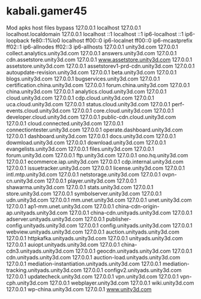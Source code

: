 # kabali.gamer45
Mod apks host files bypass
127.0.0.1 localhost
127.0.0.1 localhost.localdomain
127.0.0.1 localhost
::1 localhost
::1 ip6-localhost
::1 ip6-loopback
fe80::1%lo0 localhost
ff00::0 ip6-localnet
ff00::0 ip6-mcastprefix
ff02::1 ip6-allnodes
ff02::3 ip6-allhosts
127.0.0.1 unity3d.com
127.0.0.1 collect.analytics.unity3d.com
127.0.0.1 answers.unity3d.com
127.0.0.1 cdn.assetstore.unity3d.com
127.0.0.1 www.assetstore.unity3d.com
127.0.0.1 assetstore.unity3d.com
127.0.0.1 assetstorev1-prd-cdn.unity3d.com
127.0.0.1 autoupdate-revision.unity3d.com
127.0.0.1 beta.unity3d.com
127.0.0.1 blogs.unity3d.com
127.0.0.1 bugservices.unity3d.com
127.0.0.1 certification.china.unity3d.com
127.0.0.1 forum.china.unity3d.com
127.0.0.1 china.unity3d.com
127.0.0.1 analytics.cloud.unity3d.com
127.0.0.1 cloud.unity3d.com
127.0.0.1 cdp.cloud.unity3d.com
127.0.0.1 uca.cloud.unity3d.com
127.0.0.1 status.cloud.unity3d.com
127.0.0.1 perf-events.cloud.unity3d.com
127.0.0.1 core.cloud.unity3d.com
127.0.0.1 developer.cloud.unity3d.com
127.0.0.1 public-cdn.cloud.unity3d.com
127.0.0.1 cloud.connected.unity3d.com
127.0.0.1 connectiontester.unity3d.com
127.0.0.1 operate.dashboard.unity3d.com
127.0.0.1 dashboard.unity3d.com
127.0.0.1 docs.unity3d.com
127.0.0.1 dowmload.unity3d.com
127.0.0.1 download.unity3d.com
127.0.0.1 evangelists.unity3d.com
127.0.0.1 files.unity3d.com
127.0.0.1 forum.unity3d.com
127.0.0.1 ftp.unity3d.com
127.0.0.1 ono.hq.unity3d.com
127.0.0.1 ecommerce.iap.unity3d.com
127.0.0.1 cdp.internal.unity3d.com
127.0.0.1 issuetracker.unity3d.com
127.0.0.1 license.unity3d.com
127.0.0.1 intl.mtp.unity3d.com
127.0.0.1 netstorage.unity3d.com
127.0.0.1 ovpn-cn.unity3d.com
127.0.0.1 player.unity3d.com
127.0.0.1 shawarma.unity3d.com
127.0.0.1 stats.unity3d.com
127.0.0.1 store.unity3d.com
127.0.0.1 symbolserver.unity3d.com
127.0.0.1 udn.unity3d.com
127.0.0.1 mm.unet.unity3d.com
127.0.0.1 unet.unity3d.com
127.0.0.1 ap1-mm.unet.unity3d.com
127.0.0.1 china-cdn-origin-ap.unityads.unity3d.com
127.0.0.1 china-cdn.unityads.unity3d.com
127.0.0.1 adserver.unityads.unity3d.com
127.0.0.1 publisher-config.unityads.unity3d.com
127.0.0.1 config.unityads.unity3d.com
127.0.0.1 webview.unityads.unity3d.com
127.0.0.1 auction.unityads.unity3d.com
127.0.0.1 httpkafka.unityads.unity3d.com
127.0.0.1 unityads.unity3d.com
127.0.0.1 auiopt.unityads.unity3d.com
127.0.0.1 china-cdn3.unityads.unity3d.com
127.0.0.1 geocdn.unityads.unity3d.com
127.0.0.1 cdn.unityads.unity3d.com
127.0.0.1 auction-load.unityads.unity3d.com
127.0.0.1 mediation-instantiation.unityads.unity3d.com
127.0.0.1 mediation-tracking.unityads.unity3d.com
127.0.0.1 configv2.unityads.unity3d.com
127.0.0.1 updatecheck.unity3d.com
127.0.0.1 vpn.unity3d.com
127.0.0.1 vpn-cph.unity3d.com
127.0.0.1 webplayer.unity3d.com
127.0.0.1 wiki.unity3d.com
127.0.0.1 wp-china.unity3d.com
127.0.0.1 www.unity3d.com
